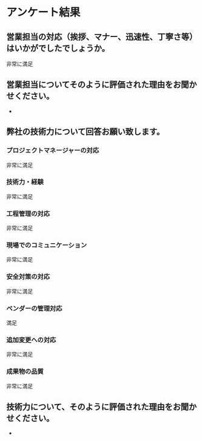 # アンケート結果

## 営業担当の対応（挨拶、マナー、迅速性、丁寧さ等）はいかがでしたでしょうか。

非常に満足

## 営業担当についてそのように評価された理由をお聞かせください。

-

## 弊社の技術力について回答お願い致します。

### プロジェクトマネージャーの対応

非常に満足

### 技術力・経験

非常に満足

### 工程管理の対応

非常に満足

### 現場でのコミュニケーション

非常に満足

### 安全対策の対応

非常に満足

### ベンダーの管理対応

満足

### 追加変更への対応

非常に満足

### 成果物の品質

非常に満足

## 技術力について、そのように評価された理由をお聞かせください。

-
